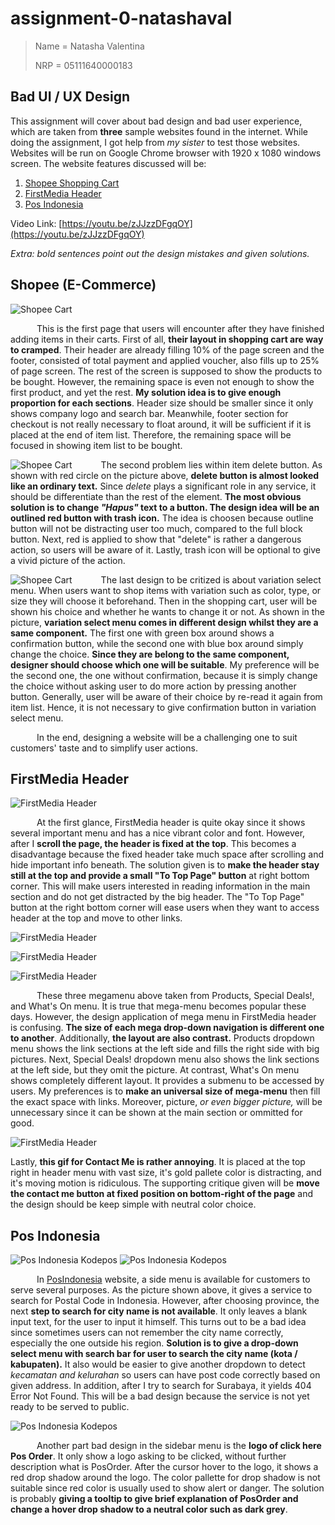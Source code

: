 # assignment-0-natashaval
> Name = Natasha Valentina
> 
> NRP = 05111640000183

## Bad UI / UX Design
This assignment will cover about bad design and bad user experience, which are taken from **three** sample websites found in the internet. While doing the assignment, I got help from <em>my sister</em> to test those websites. </br>
Websites will be run on Google Chrome browser with 1920 x 1080 windows screen. The website features discussed will be:
1. [Shopee Shopping Cart](#shopee-e-commerce)
2. [FirstMedia Header](#firstmedia-header)
3. [Pos Indonesia](#pos-indonesia)

Video Link: [https://youtu.be/zJJzzDFgqOY](https://youtu.be/zJJzzDFgqOY)

<em>Extra: bold sentences point out the design mistakes and given solutions.</em>

## Shopee (E-Commerce)
![Shopee Cart](images/shopee-cart1.JPG "Shopee Shopping Cart Layout")

&emsp;&emsp;&emsp;This is the first page that users will encounter after they have finished adding items in their carts. First of all, **their layout in shopping cart are way to cramped**. Their header are already filling 10% of the page screen and the footer, consisted of total payment and applied voucher, also fills up to 25% of page screen. The rest of the screen is supposed to show the products to be bought. However, the remaining space is even not enough to show the first product, and yet the rest. **My solution idea is to give enough proportion for each sections**. Header size should be smaller since it only shows company logo and search bar. Meanwhile, footer section for checkout is not really necessary to float around, it will be sufficient if it is placed at the end of item list. Therefore, the remaining space will be focused in showing item list to be bought.

![Shopee Cart](images/shopee-cart2.JPG "Shopping Cart Delete Button")
&emsp;&emsp;&emsp;The second problem lies within item delete button. As shown with red circle on the picture above, **delete button is almost looked like an ordinary text.** Since <em>delete </em> plays a significant role in any service, it should be differentiate than the rest of the element. **The most obvious solution is to change <em>"Hapus"</em> text to a button. The design idea will be an outlined red button with trash icon.** The idea is choosen because outline button will not be distracting user too much, compared to the full block button. Next, red is applied to show that "delete" is rather a dangerous action, so users will be aware of it. Lastly, trash icon will be optional to give a vivid picture of the action.

![Shopee Cart](images/shopee-cart3.JPG "Shopping Cart Variation Component")
&emsp;&emsp;&emsp;The last design to be critized is about variation select menu. When users want to shop items with variation such as color, type, or size they will choose it beforehand. Then in the shopping cart, user will be shown his choice and whether he wants to change it or not. As shown in the picture, **variation select menu comes in different design whilst they are a same component.** The first one with green box around shows a confirmation button, while the second one with blue box around simply change the choice. **Since they are belong to the same component, designer should choose which one will be suitable**. My preference will be the second one, the one without confirmation, because it is simply change the choice without asking user to do more action by pressing another button. Generally, user will be aware of their choice by re-read it again from item list. Hence, it is not necessary to give confirmation button in variation select menu.

&emsp;&emsp;&emsp;In the end, designing a website will be a challenging one to suit customers' taste and to simplify user actions.

## FirstMedia Header

![FirstMedia Header](images/firstmedia-header1.JPG "First Media Header Layout")

&emsp;&emsp;&emsp;At the first glance, FirstMedia header is quite okay since it shows several important menu and has a nice vibrant color and font. However, after I **scroll the page, the header is fixed at the top**. This becomes a disadvantage because the fixed header take much space after scrolling and hide important info beneath. The solution given is to **make the header stay still at the top and provide a small "To Top Page" button** at right bottom corner. This will make users interested in reading information in the main section and do not get distracted by the big header. The "To Top Page" button at the right bottom corner will ease users when they want to access header at the top and move to other links.

![FirstMedia Header](images/firstmedia-header2a.JPG "First Media Product Mega Menu")

![FirstMedia Header](images/firstmedia-header2b.JPG "First Media Product Mega Menu")

![FirstMedia Header](images/firstmedia-header2c.JPG "First Media Product Mega Menu")

&emsp;&emsp;&emsp;These three megamenu above taken from Products, Special Deals!, and What's On menu. It is true that mega-menu becomes popular these days. However, the design application of mega menu in FirstMedia header is confusing. **The size of each mega drop-down navigation is different one to another**. Additionally, **the layout are also contrast.** Products dropdown menu shows the link sections at the left side and fills the right side with big pictures. Next, Special Deals! dropdown menu also shows the link sections at the left side, but they omit the picture. At contrast, What's On menu shows completely different layout. It provides a submenu to be accessed by users. My preferences is to **make an universal size of mega-menu** then fill the exact space with links. Moreover, picture, <em>or even bigger picture,</em> will be unnecessary since it can be shown at the main section or ommitted for good.

![FirstMedia Header](images/callus_webai-textPSTN_txt.gif "First Media Contact Me")

Lastly, **this gif for Contact Me is rather annoying**. It is placed at the top right in header menu with vast size, it's gold pallete color is distracting, and it's moving motion is ridiculous. The supporting critique given will be **move the contact me button at fixed position on bottom-right of the page** and the design should be keep simple with neutral color choice.

## Pos Indonesia

![Pos Indonesia Kodepos](images/kantorpos-0.png "Pos Indonesia Cari Kodepos")
![Pos Indonesia Kodepos](images/kantorpos.png "Pos Indonesia Cari Kodepos")

&emsp;&emsp;&emsp;In [PosIndonesia](http://www.posindonesia.co.id/) website, a side menu is available for customers to serve several purposes. As the picture shown above, it gives a service to search for Postal Code in Indonesia. However, after choosing province, the next **step to search for city name is not available**. It only leaves a blank input text, for the user to input it himself. This turns out to be a bad idea since sometimes users can not remember the city name correctly, especially the one outside his region. **Solution is to give a drop-down select menu with search bar for user to search the city name (kota / kabupaten).** It also would be easier to give another dropdown to detect <em>kecamatan and kelurahan </em> so users can have post code correctly based on given address. In addition, after I try to search for Surabaya, it yields 404 Error Not Found. This will be a bad design because the service is not yet ready to be served to public.


![Pos Indonesia Kodepos](images/kantorpos-1.png "Pos Indonesia Pos Order")

&emsp;&emsp;&emsp;Another part bad design in the sidebar menu is the **logo of click here Pos Order**. It only show a logo asking to be clicked, without further description what is PosOrder. After the cursor hover to the logo, it shows a red drop shadow around the logo. The color pallette for drop shadow is not suitable since red color is usually used to show alert or danger. The solution is probably **giving a tooltip to give brief explanation of PosOrder and change a hover drop shadow to a neutral color such as dark grey**.